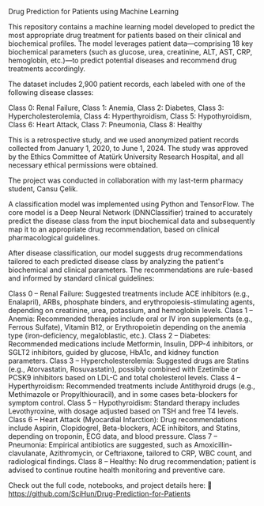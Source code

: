 Drug Prediction for Patients using Machine Learning

This repository contains a machine learning model developed to predict the most appropriate drug treatment for patients based on their clinical and biochemical profiles. The model leverages patient data—comprising 18 key biochemical parameters (such as glucose, urea, creatinine, ALT, AST, CRP, hemoglobin, etc.)—to predict potential diseases and recommend drug treatments accordingly.

The dataset includes 2,900 patient records, each labeled with one of the following disease classes:

Class 0: Renal Failure,
Class 1: Anemia,
Class 2: Diabetes,
Class 3: Hypercholesterolemia,
Class 4: Hyperthyroidism,
Class 5: Hypothyroidism,
Class 6: Heart Attack,
Class 7: Pneumonia,
Class 8: Healthy

This is a retrospective study, and we used anonymized patient records collected from January 1, 2020, to June 1, 2024. The study was approved by the Ethics Committee of Atatürk University Research Hospital, and all necessary ethical permissions were obtained.

The project was conducted in collaboration with my last-term pharmacy student, Cansu Çelik.

A classification model was implemented using Python and TensorFlow. The core model is a Deep Neural Network (DNNClassifier) trained to accurately predict the disease class from the input biochemical data and subsequently map it to an appropriate drug recommendation, based on clinical pharmacological guidelines.

After disease classification, our model suggests drug recommendations tailored to each predicted disease class by analyzing the patient's biochemical and clinical parameters. The recommendations are rule-based and informed by standard clinical guidelines:

Class 0 – Renal Failure: Suggested treatments include ACE inhibitors (e.g., Enalapril), ARBs, phosphate binders, and erythropoiesis-stimulating agents, depending on creatinine, urea, potassium, and hemoglobin levels.
Class 1 – Anemia: Recommended therapies include oral or IV iron supplements (e.g., Ferrous Sulfate), Vitamin B12, or Erythropoietin depending on the anemia type (iron-deficiency, megaloblastic, etc.).
Class 2 – Diabetes: Recommended medications include Metformin, Insulin, DPP-4 inhibitors, or SGLT2 inhibitors, guided by glucose, HbA1c, and kidney function parameters.
Class 3 – Hypercholesterolemia: Suggested drugs are Statins (e.g., Atorvastatin, Rosuvastatin), possibly combined with Ezetimibe or PCSK9 inhibitors based on LDL-C and total cholesterol levels.
Class 4 – Hyperthyroidism: Recommended treatments include Antithyroid drugs (e.g., Methimazole or Propylthiouracil), and in some cases beta-blockers for symptom control.
Class 5 – Hypothyroidism: Standard therapy includes Levothyroxine, with dosage adjusted based on TSH and free T4 levels.
Class 6 – Heart Attack (Myocardial Infarction): Drug recommendations include Aspirin, Clopidogrel, Beta-blockers, ACE inhibitors, and Statins, depending on troponin, ECG data, and blood pressure.
Class 7 – Pneumonia: Empirical antibiotics are suggested, such as Amoxicillin-clavulanate, Azithromycin, or Ceftriaxone, tailored to CRP, WBC count, and radiological findings.
Class 8 – Healthy: No drug recommendation; patient is advised to continue routine health monitoring and preventive care.

Check out the full code, notebooks, and project details here:
🔗 https://github.com/SciHun/Drug-Prediction-for-Patients
